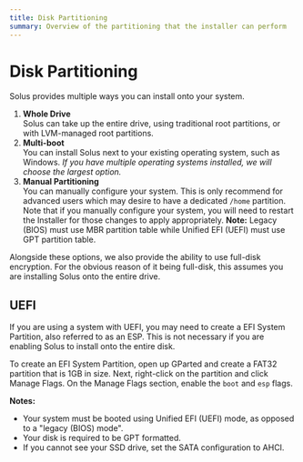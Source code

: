 ```yaml
---
title: Disk Partitioning
summary: Overview of the partitioning that the installer can perform
---
```


# Disk Partitioning

Solus provides multiple ways you can install onto your system.

1. **Whole Drive**  
   Solus can take up the entire drive, using traditional root partitions, or with LVM-managed root partitions.
2. **Multi-boot**  
   You can install Solus next to your existing operating system, such as Windows. _If you have multiple operating systems installed, we will choose the largest option._
3. **Manual Partitioning**  
    You can manually configure your system. This is only recommend for advanced users which may desire to have a dedicated `/home` partition. Note that if you manually configure your system, you will need to restart the Installer for those changes to apply appropriately.
   **Note:** Legacy (BIOS) must use MBR partition table while Unified EFI (UEFI) must use GPT partition table.

Alongside these options, we also provide the ability to use full-disk encryption. For the obvious reason of it being full-disk, this assumes you are installing Solus onto the entire drive.

## UEFI

If you are using a system with UEFI, you may need to create a EFI System Partition, also referred to as an ESP. This is not necessary if you are enabling Solus to install onto the entire disk.

To create an EFI System Partition, open up GParted and create a FAT32 partition that is 1GB in size. Next, right-click on the partition and click Manage Flags. On the Manage Flags section, enable the `boot` and `esp` flags.

**Notes:**

- Your system must be booted using Unified EFI (UEFI) mode, as opposed to a "legacy (BIOS) mode".
- Your disk is required to be GPT formatted.
- If you cannot see your SSD drive, set the SATA configuration to AHCI.
